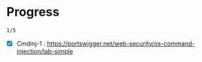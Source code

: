 # Progress

```bash
1/5
```

  - [x] Cmdinj-1 : https://portswigger.net/web-security/os-command-injection/lab-simple

